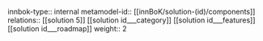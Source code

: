 innbok-type:: internal
metamodel-id:: [[innBoK/solution-(id)/components]]
relations:: [[solution 5]] [[solution id___category]] [[solution id___features]] [[solution id___roadmap]]
weight:: 2


